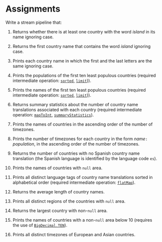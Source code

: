 Assignments
===========

Write a stream pipeline that:

1. Returns whether there is at least one country with the word _island_ in its name ignoring case.

1. Returns the first country name that contains the word _island_ ignoring case.

1. Prints each country name in which the first and the last letters are the same ignoring case.

1. Prints the populations of the first ten least populous countries (required intermediate operation: [`sorted`](https:docs.oracle.com/en/java/javase/11/docs/api/java.base/java/util/stream/Stream.html#sorted()), [`limit`](https:docs.oracle.com/en/java/javase/11/docs/api/java.base/java/util/stream/Stream.html#limit(long)))).

1. Prints the names of the first ten least populous countries (required intermediate operation: [`sorted`](https:docs.oracle.com/en/java/javase/11/docs/api/java.base/java/util/stream/Stream.html#sorted(java.util.Comparator)), [`limit`](https:docs.oracle.com/en/java/javase/11/docs/api/java.base/java/util/stream/Stream.html#limit(long)))).

1. Returns summary statistics about the number of country name translations associated with each country (required intermediate operation: [`mapToInt`](https:docs.oracle.com/en/java/javase/11/docs/api/java.base/java/util/stream/Stream.html#mapToInt(java.util.function.ToIntFunction)), [`summaryStatistics`](https:docs.oracle.com/en/java/javase/11/docs/api/java.base/java/util/stream/IntStream.html#summaryStatistics())).

1. Prints the names of countries in the ascending order of the number of timezones.

1. Prints the number of timezones for each country in the form _name_`: `_population_, in the ascending order of the number of timezones.

1. Returns the number of countries with no Spanish country name translation (the Spanish language is identified by the language code `es`).

1. Prints the names of countries with `null` area.

1. Prints all distinct language tags of country name translations sorted in alphabetical order (required intermediate operation: [`flatMap`](https:docs.oracle.com/en/java/javase/11/docs/api/java.base/java/util/stream/Stream.html#flatMap(java.util.function.Function))).

1. Returns the average length of country names.

1. Prints all distinct regions of the countries with `null` area.

1. Returns the largest country with non-`null` area.

1. Prints the names of countries with a non-`null` area below 10 (requires the use of [`BigDecimal.TEN`](https://docs.oracle.com/javase/7/docs/api/java/math/BigDecimal.html#TEN)).

1. Prints all distinct timezones of European and Asian countries.

